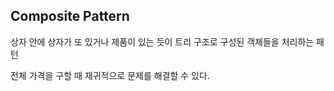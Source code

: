## Composite Pattern

상자 안에 상자가 또 있거나 제품이 있는 듯이 트리 구조로 구성된 객체들을 처리하는 패턴

전체 가격을 구할 때 재귀적으로 문제를 해결할 수 있다.
